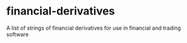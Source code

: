 # financial-derivatives
A list of strings of financial derivatives for use in financial and trading software
